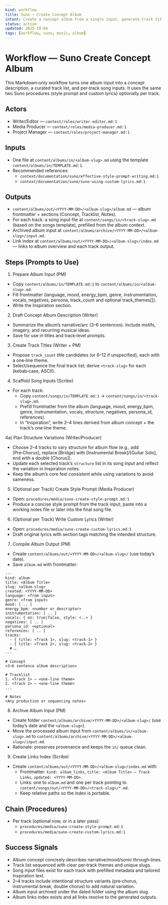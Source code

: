 ```yaml
---
kind: workflow
title: Suno — Create Concept Album
intent: Create a concept album from a single input, generate track titles, scaffold song inputs, and (optionally) produce per‑track style prompts and lyrics
status: active
updated: 2025-10-04
tags: [workflow, suno, music, album]
---
```


# Workflow — Suno Create Concept Album

This Markdown‑only workflow turns one album input into a concept description, a curated track list, and per‑track song inputs. It uses the same two Suno procedures (style prompt and custom lyrics) optionally per track.

## Actors
- Writer/Editor — `context/roles/writer-editor.md:1`
- Media Producer — `context/roles/media-producer.md:1`
- Project Manager — `context/roles/project-manager.md:1`

## Inputs
- One file at `content/albums/in/<album-slug>.md` using the template `content/albums/in/TEMPLATE.md:1`.
- Recommended references:
  - `context/documentation/suno/effective-style-prompt-writing.md:1`
  - `context/documentation/suno/suno-using-custom-lyrics.md:1`

## Outputs
- `content/albums/out/<YYYY-MM-DD>/<album-slug>/album.md` — album frontmatter + sections (Concept, Tracklist, Notes).
- For each track: a song input file at `content/songs/in/<track-slug>.md` (based on the songs template), prefilled from the album context.
- Archived album input at `content/albums/archive/<YYYY-MM-DD>/<album-slug>/input.md`.
- Link index at `content/albums/out/<YYYY-MM-DD>/<album-slug>/index.md` — links to album overview and each track output.

## Steps (Prompts to Use)

1) Prepare Album Input (PM)
- Copy `content/albums/in/TEMPLATE.md:1` to `content/albums/in/<album-slug>.md`.
- Fill frontmatter (language, mood, energy_bpm, genre, instrumentation, vocals, negatives, persona, track_count and optional track_themes[]).
- Write the Inspiration section.

2) Draft Concept Album Description (Writer)
- Summarize the album’s narrative/arc (3–6 sentences). Include motifs, imagery, and recurring musical ideas.
- Save for use in titles and track‑level prompts.

3) Create Track Titles (Writer + PM)
- Propose `track_count` title candidates (or 6–12 if unspecified), each with a one‑line theme.
- Select/sequence the final track list; derive `<track-slug>` for each (kebab‑case, ASCII).

4) Scaffold Song Inputs (Scribe)
- For each track:
  - Copy `content/songs/in/TEMPLATE.md:1` → `content/songs/in/<track-slug>.md`.
  - Prefill frontmatter from the album (language, mood, energy_bpm, genre, instrumentation, vocals, structure, negatives, persona_id, references).
  - In “Inspiration”, write 2–4 lines derived from album concept + the track’s one‑line theme.

4a) Plan Structure Variations (Writer/Producer)
- Choose 2–4 tracks to vary structure for album flow (e.g., add [Pre‑Chorus], replace [Bridge] with [Instrumental Break]/[Guitar Solo], end with a double [Chorus]).
- Update each selected track’s `structure` list in its song input and reflect the variation in Inspiration notes.
- Keep the album’s core feel consistent while using variations to avoid sameness.

5) (Optional per Track) Create Style Prompt (Media Producer)
- Open: `procedures/media/suno-create-style-prompt.md:1`
- Produce a concise style prompt from the track input; paste into a working notes file or later into the final song file.

6) (Optional per Track) Write Custom Lyrics (Writer)
- Open: `procedures/media/suno-create-custom-lyrics.md:1`
- Draft original lyrics with section tags matching the intended structure.

7) Compile Album Output (PM)
- Create `content/albums/out/<YYYY-MM-DD>/<album-slug>/` (use today’s date).
- Save `album.md` with frontmatter:

```
---
kind: album
title: <Album Title>
slug: <album-slug>
created: <YYYY-MM-DD>
language: <from input>
genre: <from input>
mood: [ .. ]
energy_bpm: <number or descriptor>
instrumentation: [ .. ]
vocals: { on: true|false, style: <..> }
negatives: [ .. ]
persona_id: <optional>
references: [ .. ]
tracks:
  - { title: <Track 1>, slug: <track-1> }
  - { title: <Track 2>, slug: <track-2> }
  # …
---

# Concept
<3–6 sentence album description>

# Tracklist
1. <Track 1> — <one‑line theme>
2. <Track 2> — <one‑line theme>
...

# Notes
<Any production or sequencing notes>
```

8) Archive Album Input (PM)
- Create folder `content/albums/archive/<YYYY-MM-DD>/<album-slug>/` (use today’s date and the `<album-slug>`).
- Move the processed album input from `content/albums/in/<album-slug>.md` to `content/albums/archive/<YYYY-MM-DD>/<album-slug>/input.md`.
- Rationale: preserves provenance and keeps the `in/` queue clean.

9) Create Links Index (Scribe)
- Create `content/albums/out/<YYYY-MM-DD>/<album-slug>/index.md` with:
  - Frontmatter: `kind: album_links`, `title: <Album Title> — Track Links`, `updated: <YYYY-MM-DD>`.
  - Links: one to `album.md` and one per track pointing to `content/songs/out/<YYYY-MM-DD>/<track-slug>/*.md`.
  - Keep relative paths so the index is portable.

## Chain (Procedures)
- Per track (optional now, or in a later pass):
  - `procedures/media/suno-create-style-prompt.md:1`
  - `procedures/media/suno-create-custom-lyrics.md:1`

## Success Signals
- Album concept concisely describes narrative/mood/sonic through‑lines.
- Track list sequenced with clear per‑track themes and unique slugs.
- Song input files exist for each track with prefilled metadata and tailored Inspiration text.
- 2–4 tracks include intentional structure variants (pre‑chorus, instrumental break, double chorus) to add natural variation.
- Album input archived under the dated folder using the album slug.
 - Album links index exists and all links resolve to the generated outputs.
